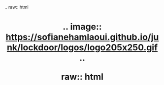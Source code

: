 .. raw:: html <h1 align="center"> 
  
  .. image:: https://sofianehamlaoui.github.io/junk/lockdoor/logos/logo205x250.gif .. 
 
 raw:: html
